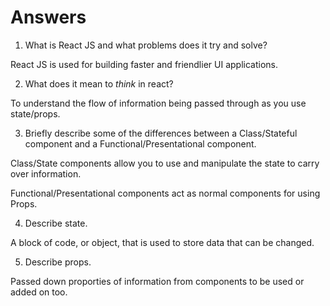 # Answers

1.  What is React JS and what problems does it try and solve?

React JS is used for building faster and friendlier UI applications.


2.  What does it mean to _think_ in react?

To understand the flow of information being passed through as you use state/props.


3.  Briefly describe some of the differences between a Class/Stateful component and a Functional/Presentational component.

Class/State components allow you to use and manipulate the state to carry over information.

Functional/Presentational components act as normal components for using Props.


4.  Describe state.

A block of code, or object, that is used to store data that can be changed.


5.  Describe props.

Passed down proporties of information from components to be used or added on too.
